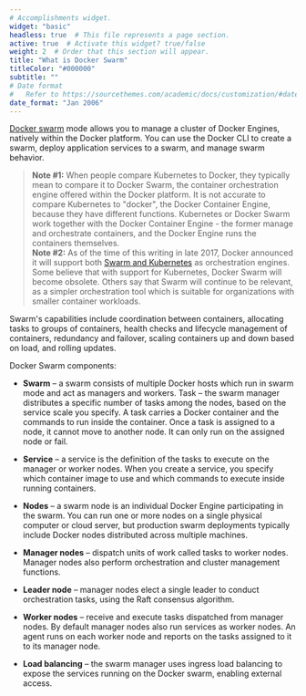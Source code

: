```yaml
---
# Accomplishments widget.
widget: "basic"  
headless: true  # This file represents a page section.
active: true  # Activate this widget? true/false
weight: 2  # Order that this section will appear.
title: "What is Docker Swarm"
titleColor: "#000000"
subtitle: ""
# Date format
#   Refer to https://sourcethemes.com/academic/docs/customization/#date-format
date_format: "Jan 2006"
---
```


[Docker swarm](/display/containers/docker+swarm+101) mode allows you to manage a cluster of Docker Engines, natively within the Docker platform. You can use the Docker CLI to create a swarm, deploy application services to a swarm, and manage swarm behavior.

> **Note #1:** When people compare Kubernetes to Docker, they typically mean to compare it to Docker Swarm, the container orchestration engine offered within the Docker platform. It is not accurate to compare Kubernetes to "docker", the Docker Container Engine, because they have different functions. Kubernetes or Docker Swarm work together with the Docker Container Engine - the former manage and orchestrate containers, and the Docker Engine runs the containers themselves.  
> **Note #2:** As of the time of this writing in late 2017, Docker announced it will support both [Swarm and Kubernetes](https://www.docker.com/kubernetes) as orchestration engines. Some believe that with support for Kubernetes, Docker Swarm will become obsolete. Others say that Swarm will continue to be relevant, as a simpler orchestration tool which is suitable for organizations with smaller container workloads.

Swarm's capabilities include coordination between containers, allocating tasks to groups of containers, health checks and lifecycle management of containers, redundancy and failover, scaling containers up and down based on load, and rolling updates.

Docker Swarm components:

* **Swarm** – a swarm consists of multiple Docker hosts which run in swarm mode and act as managers and workers.
Task – the swarm manager distributes a specific number of tasks among the nodes, based on the service scale you specify. A task carries a Docker container and the commands to run inside the container. Once a task is assigned to a node, it cannot move to another node. It can only run on the assigned node or fail.

* **Service** – a service is the definition of the tasks to execute on the manager or worker nodes. When you create a service, you specify which container image to use and which commands to execute inside running containers. 

* **Nodes** – a swarm node is an individual Docker Engine participating in the swarm. You can run one or more nodes on a single physical computer or cloud server, but production swarm deployments typically include Docker nodes distributed across multiple machines.

* **Manager nodes** – dispatch units of work called tasks to worker nodes. Manager nodes also perform orchestration and cluster management functions.

* **Leader node** – manager nodes elect a single leader to conduct orchestration tasks, using the Raft consensus algorithm.

* **Worker nodes** – receive and execute tasks dispatched from manager nodes. By default manager nodes also run services as worker nodes. An agent runs on each worker node and reports on the tasks assigned to it to its manager node.

* **Load balancing** – the swarm manager uses ingress load balancing to expose the services running on the Docker swarm, enabling external access. 
